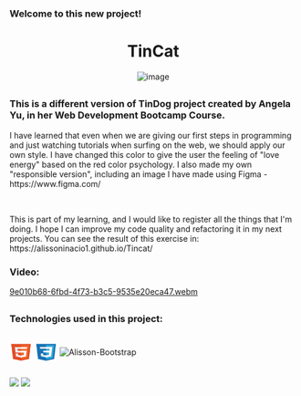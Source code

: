 ### Welcome to this new project!
##

<div align="center">
    <h1> TinCat</h1>

  ![image](https://user-images.githubusercontent.com/69402669/162594170-ab91975c-8645-4fb3-b9ab-159f83c68082.png)
</div>

##
### This is a different version of TinDog project created by Angela Yu, in her Web Development Bootcamp Course.

<p> 
  I have learned that even when we are giving our first steps in programming and just watching tutorials when surfing on the web, we should apply our
  own style. I have changed this color to give the user the feeling of "love energy" based on the red color psychology. I also made my own "responsible version",
  including an image I have made using Figma -  https://www.figma.com/
</p>

<br>

<p> 
  This is part of my learning, and I would like to register all the things that I'm doing. I hope I can improve my code quality and refactoring it in my next projects.
  You can see the result of this exercise in:  https://alissoninacio1.github.io/Tincat/
</p>


### Video: 

[9e010b68-6fbd-4f73-b3c5-9535e20eca47.webm](https://user-images.githubusercontent.com/69402669/176667871-c4c73e1e-55c3-4055-b112-1bac71584c14.webm)


##
### Technologies used in this project: 


<div style="display: inline_block"><br>
  <img align="center" alt="Alisson-HTML" height="30" width="40" src="https://raw.githubusercontent.com/devicons/devicon/master/icons/html5/html5-original.svg">
  <img align="center" alt="Alisson-CSS" height="30" width="40" src="https://raw.githubusercontent.com/devicons/devicon/master/icons/css3/css3-original.svg">
  <img align="center" alt="Alisson-Bootstrap" height="30" width="40" src="https://cdn.jsdelivr.net/gh/devicons/devicon/icons/bootstrap/bootstrap-original.svg" />
</div>

##





<div> 
  <a href = "mailto:alissoninacio96@gmail.com"><img src="https://img.shields.io/badge/-Gmail-%23333?style=for-the-badge&logo=gmail&logoColor=white" target="_blank"></a>
  <a href="https://www.linkedin.com/in/%C3%A1lisson-in%C3%A1cio-254570129/" target="_blank"><img src="https://img.shields.io/badge/-LinkedIn-%230077B5?style=for-the-badge&logo=linkedin&logoColor=white" target="_blank"></a> 


</div>
